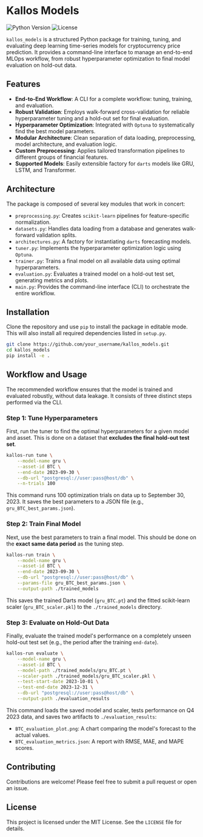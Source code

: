# Kallos Models

![Python Version](https://img.shields.io/badge/python-3.8+-blue.svg)
![License](https://img.shields.io/badge/license-MIT-green.svg)

`kallos_models` is a structured Python package for training, tuning, and evaluating deep learning time-series models for cryptocurrency price prediction. It provides a command-line interface to manage an end-to-end MLOps workflow, from robust hyperparameter optimization to final model evaluation on hold-out data.

## Features

-   **End-to-End Workflow**: A CLI for a complete workflow: tuning, training, and evaluation.
-   **Robust Validation**: Employs walk-forward cross-validation for reliable hyperparameter tuning and a hold-out set for final evaluation.
-   **Hyperparameter Optimization**: Integrated with `Optuna` to systematically find the best model parameters.
-   **Modular Architecture**: Clean separation of data loading, preprocessing, model architecture, and evaluation logic.
-   **Custom Preprocessing**: Applies tailored transformation pipelines to different groups of financial features.
-   **Supported Models**: Easily extensible factory for `darts` models like GRU, LSTM, and Transformer.

## Architecture

The package is composed of several key modules that work in concert:

-   `preprocessing.py`: Creates `scikit-learn` pipelines for feature-specific normalization.
-   `datasets.py`: Handles data loading from a database and generates walk-forward validation splits.
-   `architectures.py`: A factory for instantiating `darts` forecasting models.
-   `tuner.py`: Implements the hyperparameter optimization logic using `Optuna`.
-   `trainer.py`: Trains a final model on all available data using optimal hyperparameters.
-   `evaluation.py`: Evaluates a trained model on a hold-out test set, generating metrics and plots.
-   `main.py`: Provides the command-line interface (CLI) to orchestrate the entire workflow.

## Installation

Clone the repository and use `pip` to install the package in editable mode. This will also install all required dependencies listed in `setup.py`.

```bash
git clone https://github.com/your_username/kallos_models.git
cd kallos_models
pip install -e .
```

## Workflow and Usage

The recommended workflow ensures that the model is trained and evaluated robustly, without data leakage. It consists of three distinct steps performed via the CLI.

### Step 1: Tune Hyperparameters

First, run the tuner to find the optimal hyperparameters for a given model and asset. This is done on a dataset that **excludes the final hold-out test set**.

```bash
kallos-run tune \
    --model-name gru \
    --asset-id BTC \
    --end-date 2023-09-30 \
    --db-url "postgresql://user:pass@host/db" \
    --n-trials 100
```

This command runs 100 optimization trials on data up to September 30, 2023. It saves the best parameters to a JSON file (e.g., `gru_BTC_best_params.json`).

### Step 2: Train Final Model

Next, use the best parameters to train a final model. This should be done on the **exact same data period** as the tuning step.

```bash
kallos-run train \
    --model-name gru \
    --asset-id BTC \
    --end-date 2023-09-30 \
    --db-url "postgresql://user:pass@host/db" \
    --params-file gru_BTC_best_params.json \
    --output-path ./trained_models
```

This saves the trained Darts model (`gru_BTC.pt`) and the fitted scikit-learn scaler (`gru_BTC_scaler.pkl`) to the `./trained_models` directory.

### Step 3: Evaluate on Hold-Out Data

Finally, evaluate the trained model's performance on a completely unseen hold-out test set (e.g., the period after the training `end-date`).

```bash
kallos-run evaluate \
    --model-name gru \
    --asset-id BTC \
    --model-path ./trained_models/gru_BTC.pt \
    --scaler-path ./trained_models/gru_BTC_scaler.pkl \
    --test-start-date 2023-10-01 \
    --test-end-date 2023-12-31 \
    --db-url "postgresql://user:pass@host/db" \
    --output-path ./evaluation_results
```

This command loads the saved model and scaler, tests performance on Q4 2023 data, and saves two artifacts to `./evaluation_results`:
-   `BTC_evaluation_plot.png`: A chart comparing the model's forecast to the actual values.
-   `BTC_evaluation_metrics.json`: A report with RMSE, MAE, and MAPE scores.

## Contributing

Contributions are welcome! Please feel free to submit a pull request or open an issue.

## License

This project is licensed under the MIT License. See the `LICENSE` file for details.
